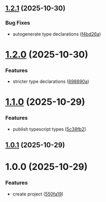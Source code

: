 ## [1.2.1](https://github.com/Didericis/test-vars/compare/v1.2.0...v1.2.1) (2025-10-30)


### Bug Fixes

* autogenerate type declarations ([f4bd26a](https://github.com/Didericis/test-vars/commit/f4bd26a6c6343a53c11630415c99cecc9b36c1fa))

# [1.2.0](https://github.com/Didericis/test-vars/compare/v1.1.0...v1.2.0) (2025-10-30)


### Features

* stricter type declarations ([698890a](https://github.com/Didericis/test-vars/commit/698890a49e01befe8ca94389416744b41f45c3bd))

# [1.1.0](https://github.com/Didericis/test-vars/compare/v1.0.1...v1.1.0) (2025-10-29)


### Features

* publish typescript types ([5c38fb2](https://github.com/Didericis/test-vars/commit/5c38fb271eb26fc1c3b83b1725c1d5d572272ca7))

## [1.0.1](https://github.com/Didericis/test-vars/compare/v1.0.0...v1.0.1) (2025-10-29)

# 1.0.0 (2025-10-29)


### Features

* create project ([550fa19](https://github.com/Didericis/test-vars/commit/550fa196b69004930dae021c8bae610badd877c5))
